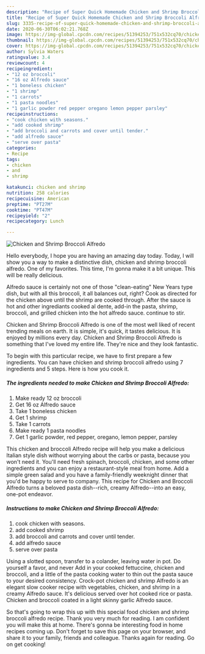```yaml
---
description: "Recipe of Super Quick Homemade Chicken and Shrimp Broccoli Alfredo"
title: "Recipe of Super Quick Homemade Chicken and Shrimp Broccoli Alfredo"
slug: 3335-recipe-of-super-quick-homemade-chicken-and-shrimp-broccoli-alfredo
date: 2020-06-30T06:02:21.768Z
image: https://img-global.cpcdn.com/recipes/51394253/751x532cq70/chicken-and-shrimp-broccoli-alfredo-recipe-main-photo.jpg
thumbnail: https://img-global.cpcdn.com/recipes/51394253/751x532cq70/chicken-and-shrimp-broccoli-alfredo-recipe-main-photo.jpg
cover: https://img-global.cpcdn.com/recipes/51394253/751x532cq70/chicken-and-shrimp-broccoli-alfredo-recipe-main-photo.jpg
author: Sylvia Waters
ratingvalue: 3.4
reviewcount: 4
recipeingredient:
- "12 oz broccoli"
- "16 oz Alfredo sauce"
- "1 boneless chicken"
- "1 shrimp"
- "1 carrots"
- "1 pasta noodles"
- "1 garlic powder red pepper oregano lemon pepper parsley"
recipeinstructions:
- "cook chicken with seasons."
- "add cooked shrimp"
- "add broccoli and carrots and cover until tender."
- "add alfredo sauce"
- "serve over pasta"
categories:
- Recipe
tags:
- chicken
- and
- shrimp

katakunci: chicken and shrimp 
nutrition: 258 calories
recipecuisine: American
preptime: "PT27M"
cooktime: "PT47M"
recipeyield: "2"
recipecategory: Lunch

---
```



![Chicken and Shrimp Broccoli Alfredo](https://img-global.cpcdn.com/recipes/51394253/751x532cq70/chicken-and-shrimp-broccoli-alfredo-recipe-main-photo.jpg)

Hello everybody, I hope you are having an amazing day today. Today, I will show you a way to make a distinctive dish, chicken and shrimp broccoli alfredo. One of my favorites. This time, I'm gonna make it a bit unique. This will be really delicious.

Alfredo sauce is certainly not one of those &#34;clean-eating&#34; New Years type dish, but with all this broccoli, it all balances out, right? Cook as directed for the chicken above until the shrimp are cooked through. After the sauce is hot and other ingrediants cooked al dente, add-in the pasta, shrimp, broccoli, and grilled chicken into the hot alfredo sauce. continue to stir.

Chicken and Shrimp Broccoli Alfredo is one of the most well liked of recent trending meals on earth. It is simple, it's quick, it tastes delicious. It is enjoyed by millions every day. Chicken and Shrimp Broccoli Alfredo is something that I've loved my entire life. They're nice and they look fantastic.


To begin with this particular recipe, we have to first prepare a few ingredients. You can have chicken and shrimp broccoli alfredo using 7 ingredients and 5 steps. Here is how you cook it.

<!--inarticleads1-->

##### The ingredients needed to make Chicken and Shrimp Broccoli Alfredo:

1. Make ready 12 oz broccoli
1. Get 16 oz Alfredo sauce
1. Take 1 boneless chicken
1. Get 1 shrimp
1. Take 1 carrots
1. Make ready 1 pasta noodles
1. Get 1 garlic powder, red pepper, oregano, lemon pepper, parsley


This chicken and broccoli Alfredo recipe will help you make a delicious Italian style dish without worrying about the carbs or pasta, because you won&#39;t need it. You&#39;ll need fresh spinach, broccoli, chicken, and some other ingredients and you can enjoy a restaurant-style meal from home. Add a simple green salad and you have a family-friendly weeknight dinner that you&#39;d be happy to serve to company. This recipe for Chicken and Broccoli Alfredo turns a beloved pasta dish--rich, creamy Alfredo--into an easy, one-pot endeavor. 

<!--inarticleads2-->

##### Instructions to make Chicken and Shrimp Broccoli Alfredo:

1. cook chicken with seasons.
1. add cooked shrimp
1. add broccoli and carrots and cover until tender.
1. add alfredo sauce
1. serve over pasta


Using a slotted spoon, transfer to a colander, leaving water in pot. Do yourself a favor, and never Add in your cooked fettuccine, chicken and broccoli, and a little of the pasta cooking water to thin out the pasta sauce to your desired consistency. Crock-pot chicken and shrimp Alfredo is an elegant slow cooker recipe with vegetables, chicken, and shrimp in a creamy Alfredo sauce. It&#39;s delicious served over hot cooked rice or pasta. Chicken and broccoli coated in a light skinny garlic Alfredo sauce. 

So that's going to wrap this up with this special food chicken and shrimp broccoli alfredo recipe. Thank you very much for reading. I am confident you will make this at home. There's gonna be interesting food in home recipes coming up. Don't forget to save this page on your browser, and share it to your family, friends and colleague. Thanks again for reading. Go on get cooking!
